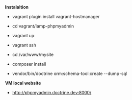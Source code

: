 **Instalaltion**

* vagrant plugin install vagrant-hostmanager

* cd vagrant/lamp-phpmyadmin
* vagrant up

* vagrant ssh

* cd /var/www/mysite
* composer install
* vendor/bin/doctrine orm:schema-tool:create --dump-sql


**VM local website**

* http://phpmyadmin.doctrine.dev:8000/
